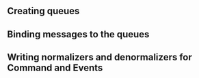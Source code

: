 ## Creating queues

## Binding messages to the queues

## Writing normalizers and denormalizers for Command and Events